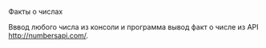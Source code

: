 Факты о числах

Вввод любого числа из консоли и программа вывод факт о числе из API http://numbersapi.com/.
